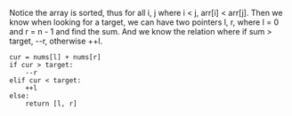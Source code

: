 Notice the array is sorted, thus for all i, j where i < j, arr[i] < arr[j]. Then we know when looking for a target, we can have two pointers l, r, where l = 0 and r = n - 1 and find the sum. And we know the relation where if sum > target, --r, otherwise ++l.

```
cur = nums[l] + nums[r]
if cur > target:
    --r
elif cur < target:
    ++l
else:
    return [l, r]
```